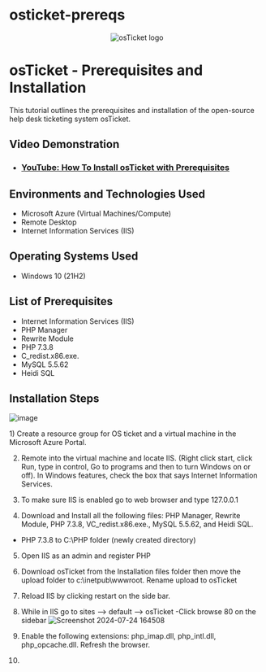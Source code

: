 # osticket-prereqs
<p align="center">
<img src="https://i.imgur.com/Clzj7Xs.png" alt="osTicket logo"/>
</p>

<h1>osTicket - Prerequisites and Installation</h1>
This tutorial outlines the prerequisites and installation of the open-source help desk ticketing system osTicket.<br />


<h2>Video Demonstration</h2>

- ### [YouTube: How To Install osTicket with Prerequisites](https://www.youtube.com)

<h2>Environments and Technologies Used</h2>

- Microsoft Azure (Virtual Machines/Compute)
- Remote Desktop
- Internet Information Services (IIS)

<h2>Operating Systems Used </h2>

- Windows 10</b> (21H2)

<h2>List of Prerequisites</h2>

- Internet Information Services (IIS)
- PHP Manager
- Rewrite Module
- PHP 7.3.8
- C_redist.x86.exe.
- MySQL 5.5.62
- Heidi SQL

<h2>Installation Steps</h2>

![image](https://github.com/user-attachments/assets/3ab2bba5-f90a-4ae9-b1dd-acf44d9b2b49)


<p>

<p>
1) Create a resource group for OS ticket and a virtual machine in the Microsoft Azure Portal.
  
2) Remote into the virtual machine and locate IIS. (Right click start, click Run, type in control, Go to programs and then to turn Windows on or off). In Windows features, check the box that says Internet Information Services.
   
3) To make sure IIS is enabled go to web browser and type 127.0.0.1
4) Download and Install all the following files: PHP Manager, Rewrite Module, PHP 7.3.8, VC_redist.x86.exe.,  MySQL 5.5.62, and Heidi SQL.  
  - PHP 7.3.8 to C:\PHP folder (newly created directory)
5) Open IIS as an admin and register PHP
6) Download osTicket from the Installation files folder then move the upload folder to c:\inetpub\wwwroot. Rename upload to osTicket

7) Reload IIS by clicking restart on the side bar.
8) While in IIS go to sites --> default --> osTicket
   -Click browse 80 on the sidebar
![Screenshot 2024-07-24 164508](https://github.com/user-attachments/assets/ac6559f0-e091-431d-8fbc-dfaef428a4bd)

9) Enable the following extensions: php_imap.dll, php_intl.dll, php_opcache.dll. Refresh the browser.
10) 


